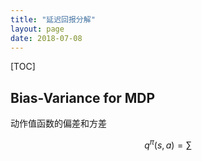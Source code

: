 ```yaml
---
title: "延迟回报分解"
layout: page
date: 2018-07-08
---
```

[TOC]

## Bias-Variance for MDP
动作值函数的偏差和方差

$$
q^{\pi}(s,a) = \sum
$$